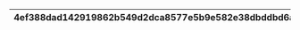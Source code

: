 |4ef388dad142919862b549d2dca8577e5b9e582e38dbddbd6a892489b748b433|8bd255b1ff8fe00f85077d8941397c7e707cb3a2269dd780dbf2182b512343af|72ae49b0a07b080d967739b1a9b8a1e51ecacc0110da82fd818f0bd8fd850b8e|e80d6c0e5eed5e71488460e5986a5f8f4c827e9ea9f27c5666d1f796c555bfe0|fe1e54eff3f3b78d844ec9fd14a664997669a898d21774835bfa95a1a5425705|cc535e20eda035f2d25a62ed938baca9724613f3ca6abb460a57f87bced334aa|840a45e129ee062c427a75b7ee1bf62de15e27b6885f0ede56112fcf8f270e5a|b8e1713f9959e131e2717266d2c35a44fe798297f8ffba3a35d921cd2daf9cc9|ac69233ca61031c3306a5de647abbb98f8e8bc9f68135d77745bee5cd5ebbe16|8837184b2233a83a8cc77a6acfbd780c755a971a1fecb649eee4dadbfc3fd809|3a3ba4bbebf8aae02f1b277bd8592aa111b93b2e621b54c58b037ae2587139aa|
| --- | --- | --- | --- | --- | --- | --- | --- | --- | --- | --- |